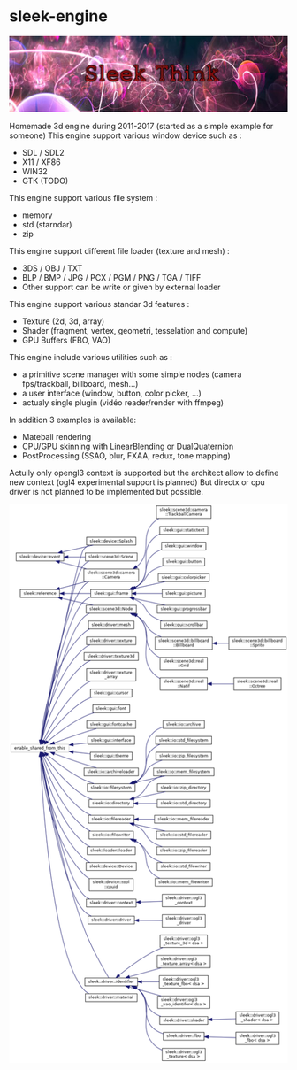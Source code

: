 # sleek-engine

![alt text](figure/projet.jpg "Logo")

Homemade 3d engine during 2011-2017 (started as a simple example for someone)
This engine support various window device such as :

+ SDL / SDL2
+ X11 / XF86
+ WIN32
+ GTK (TODO)

This engine support various file system :

+ memory
+ std (starndar)
+ zip

This engine support different file loader (texture and mesh) :

+ 3DS / OBJ / TXT
+ BLP / BMP / JPG / PCX / PGM / PNG / TGA / TIFF
+ Other support can be write or given by external loader

This engine support various standar 3d features :

+ Texture (2d, 3d, array)
+ Shader (fragment, vertex, geometri, tesselation and compute)
+ GPU Buffers (FBO, VAO)

This engine include various utilities such as :

+ a primitive scene manager with some simple nodes (camera fps/trackball, billboard, mesh...)
+ a user interface (window, button, color picker, ...)
+ actualy single plugin (vidéo reader/render with ffmpeg)

In addition 3 examples is available:

+ Mateball rendering
+ CPU/GPU skinning with LinearBlending or DualQuaternion
+ PostProcessing (SSAO, blur, FXAA, redux, tone mapping)

Actully only opengl3 context is supported but the architect allow to define new context (ogl4 experimental support is planned)
But directx or cpu driver is not planned to be implemented but possible.


![alt text](figure/inherit_graph_25.png "Graph")